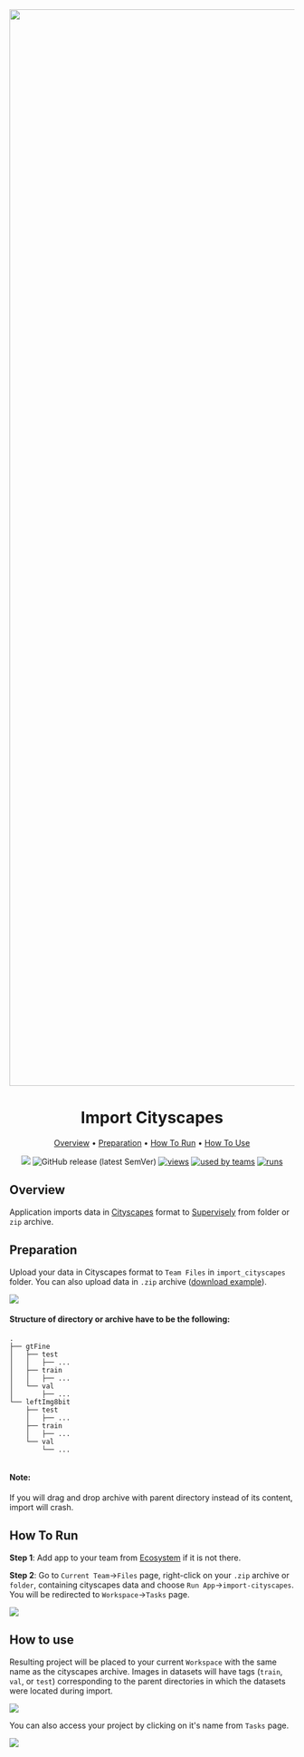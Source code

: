 <div align="center" markdown>
<img src="https://i.imgur.com/sfh2ILA.png" width="1900px"/>

# Import Cityscapes

<p align="center">
  <a href="#Overview">Overview</a> •
  <a href="#Preparation">Preparation</a> •
  <a href="#How-To-Run">How To Run</a> •
  <a href="#How-To-Use">How To Use</a>
</p>


[![](https://img.shields.io/badge/slack-chat-green.svg?logo=slack)](https://supervise.ly/slack)
![GitHub release (latest SemVer)](https://img.shields.io/github/v/release/supervisely-ecosystem/import-cityscapes)
[![views](https://app.supervise.ly/public/api/v3/ecosystem.counters?repo=supervisely-ecosystem/import-cityscapes&counter=views&label=views)](https://supervise.ly)
[![used by teams](https://app.supervise.ly/public/api/v3/ecosystem.counters?repo=supervisely-ecosystem/import-cityscapes&counter=downloads&label=used%20by%20teams)](https://supervise.ly)
[![runs](https://app.supervise.ly/public/api/v3/ecosystem.counters?repo=supervisely-ecosystem/import-cityscapes&counter=runs&label=runs&123)](https://supervise.ly)

</div>

## Overview

Application imports data in [Cityscapes](https://github.com/mcordts/cityscapesScripts) format to [Supervisely](https://app.supervise.ly) from folder or `zip` archive.

## Preparation

Upload your data in Cityscapes format to `Team Files` in `import_cityscapes` folder. You can also upload data in `.zip` archive ([download example](https://www.cityscapes-dataset.com/downloads/)).



<img src="https://i.imgur.com/MxDl6Rc.png"/>



#### Structure of directory or  archive have to be the following:   

```
.
├── gtFine
│   ├── test
│   │   ├── ...
│   ├── train
│   │   ├── ...
│   └── val
│       ├── ...
└── leftImg8bit
    ├── test
    │   ├── ...
    ├── train
    │   ├── ...
    └── val
        └── ...
   
```



#### Note:

If you will drag and drop archive with parent directory instead of its content, import will crash.



## How To Run 

**Step 1**: Add app to your team from [Ecosystem](https://ecosystem.supervise.ly/apps/import-cityscapes) if it is not there.

**Step 2**: Go to `Current Team`->`Files` page, right-click on your `.zip` archive or `folder`, containing cityscapes data and choose `Run App`->`import-cityscapes`. You will be redirected to `Workspace`->`Tasks` page. 

<img src="https://i.imgur.com/EGwuQIP.png"/>



## How to use

Resulting project will be placed to your current `Workspace` with the same name as the cityscapes archive. Images in datasets will have tags (`train`, `val`, or `test`) corresponding to the parent directories in which the datasets were located during import.

<img src="https://i.imgur.com/xKOEyJp.png"/>

You can also access your project by clicking on it's name from `Tasks` page.

<img src="https://i.imgur.com/bdjnzt2.png">